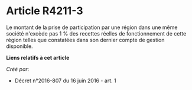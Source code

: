 # Article R4211-3

Le montant de la prise de participation par une région dans une même société n'excède pas 1 % des recettes réelles de
fonctionnement de cette région telles que constatées dans son dernier compte de gestion disponible.

**Liens relatifs à cet article**

_Créé par_:

  - Décret n°2016-807 du 16 juin 2016 - art. 1
